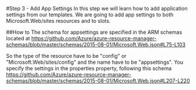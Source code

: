 #Step 3 - Add App Settings
In this step we will learn how to add application settings from our templates. We are going to add app settings to both Microsoft.Web/sites resources and to slots. 

##How to
The schema for appsettings are specified in the ARM schemas located at https://github.com/Azure/azure-resource-manager-schemas/blob/master/schemas/2015-08-01/Microsoft.Web.json#L75-L103 

So the type of the resource have to be "config" or "Microsoft.Web/sites/config" and the name have to be "appsettings". You specify the settings in the properties property, following this schema https://github.com/Azure/azure-resource-manager-schemas/blob/master/schemas/2015-08-01/Microsoft.Web.json#L207-L220 